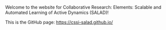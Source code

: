 
Welcome to the website for Collaborative Research: Elements: Scalable and
Automated Learning of Active Dynamics (SALAD)!

This is the GitHub page: https://cssi-salad.github.io/


